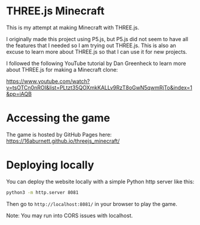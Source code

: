 # THREE.js Minecraft

This is my attempt at making Minecraft with THREE.js.

I originally made this project using P5.js, but P5.js did not seem to have all the features that I needed so I am trying out THREE.js. This is also an excuse to learn more about THREE.js so that I can use it for new projects.

I followed the following YouTube tutorial by Dan Greenheck to learn more about THREE.js for making a Minecraft clone:

https://www.youtube.com/watch?v=tsOTCn0nROI&list=PLtzt35QOXmkKALLv9RzT8oGwN5qwmRjTo&index=1&pp=iAQB

# Accessing the game

The game is hosted by GitHub Pages here:
https://16aburnett.github.io/threejs_minecraft/

# Deploying locally

You can deploy the website locally with a simple Python http server like this:
```bash
python3 -m http.server 8081
```

Then go to `http://localhost:8081/` in your browser to play the game.

Note: You may run into CORS issues with localhost.
